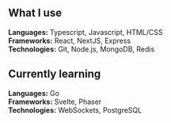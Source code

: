 ## What I use
**Languages:** Typescript, Javascript, HTML/CSS<br/>
**Frameworks:** React, NextJS, Express<br/>
**Technologies:** Git, Node.js, MongoDB, Redis<br/>

## Currently learning
**Languages:** Go<br/>
**Frameworks:** Svelte, Phaser<br/>
**Technologies:** WebSockets, PostgreSQL<br/>

